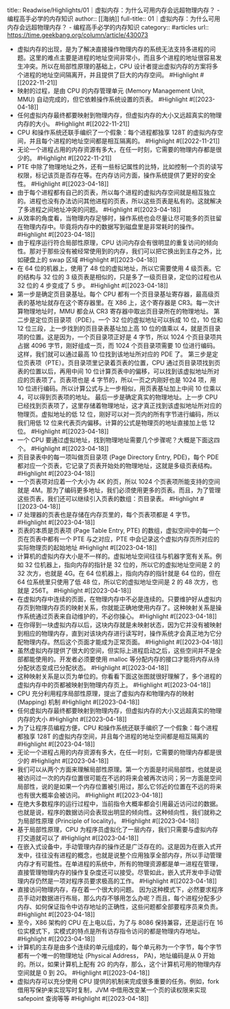 title:: Readwise/Highlights/01｜虚拟内存：为什么可用内存会远超物理内存？ - 编程高手必学的内存知识
author:: [[海纳]]
full-title:: 01｜虚拟内存：为什么可用内存会远超物理内存？ - 编程高手必学的内存知识
category:: #articles
url:: https://time.geekbang.org/column/article/430073
- 虚拟内存的出现，是为了解决直接操作物理内存的系统无法支持多进程的问题。这里的难点主要是进程的地址空间非常小，而且多个进程的地址很容易发生冲突。所以在局部性原理的基础上，CPU 设计者提出虚拟内存的方案将多个进程的地址空间隔离开，并且提供了巨大的内存空间。 #Highlight #[[2022-11-21]]
- 映射的过程，是由 CPU 的内存管理单元 (Memory Management Unit, MMU) 自动完成的，但它依赖操作系统设置的页表。 #Highlight #[[2023-04-18]]
- 任何虚拟内存最终都要映射到物理内存，但虚拟内存的大小又远超真实的物理内存的大小。 #Highlight #[[2022-11-21]]
- CPU 和操作系统还联手编织了一个假象：每个进程都独享 128T 的虚拟内存空间，并且每个进程的地址空间都是相互隔离的。 #Highlight #[[2022-11-21]]
- 无论一个进程占用的内存资源有多大，在任一时刻，它需要的物理内存都是很少的。 #Highlight #[[2022-11-21]]
- PTE 中除了物理地址之外，还有一些标记属性的比特，比如控制一个页的读写权限，标记该页是否存在等。在内存访问方面，操作系统提供了更好的安全性。 #Highlight #[[2023-04-18]]
- 由于每个进程都有自己的页表，所以每个进程的虚拟内存空间就是相互独立的。进程也没有办法访问其他进程的页表，所以这些页表是私有的。这就解决了多进程之间地址冲突的问题。 #Highlight #[[2023-04-18]]
- 从效率的角度看，当物理内存足够时，操作系统也会尽量让尽可能多的页驻留在物理内存中。毕竟将内存中的数据写到磁盘里是非常耗时的操作。 #Highlight #[[2023-04-18]]
- 由于程序运行符合局部性原理，CPU 访问内存会有很明显的重复访问的倾向性。那对于那些没有被经常使用到的内存，我们可以把它换出到主存之外，比如硬盘上的 swap 区域 #Highlight #[[2023-04-18]]
- 在 64 位的机器上，使用了 48 位的虚拟地址，所以它需要使用 4 级页表。它的结构与 32 位的 3 级页表是相似的，只是多了一级页目录，定位的过程也从 32 位的 4 步变成了 5 步。 #Highlight #[[2023-04-18]]
- 第一步是确定页目录基址。每个 CPU 都有一个页目录基址寄存器，最高级页表的基地址就存在这个寄存器里。在 X86 上，这个寄存器是 CR3。每一次计算物理地址时，MMU 都会从 CR3 寄存器中取出页目录所在的物理地址。
  第二步是定位页目录项（PDE）。一个 32 位的虚拟地址可以拆成 10 位，10 位和 12 位三段，上一步找到的页目录表基址加上高 10 位的值乘以 4，就是页目录项的位置。这是因为，一个页目录项正好是 4 字节，所以 1024 个页目录项共占据 4096 字节，刚好组成一页，而 1024 个页目录项需要 10 位进行编码。这样，我们就可以通过最高 10 位找到该地址所对应的 PDE 了。
  第三步是定位页表项（PTE）。页目录项里记录着页表的位置，CPU 通过页目录项找到页表的位置以后，再用中间 10 位计算页表中的偏移，可以找到该虚拟地址所对应的页表项了。页表项也是 4 字节的，所以一页之内刚好也是 1024 项，用 10 位进行编码。所以计算公式与上一步相似，用页表基址加上中间 10 位乘以 4，可以得到页表项的地址。
  最后一步是确定真实的物理地址。上一步 CPU 已经找到页表项了，这里存储着物理地址，这才真正找到该虚拟地址所对应的物理页。虚拟地址的低 12 位，刚好可以对一页内的所有字节进行编码，所以我们用低 12 位来代表页内偏移。计算的公式是物理页的地址直接加上低 12 位。 #Highlight #[[2023-04-18]]
- 一个 CPU 要通过虚拟地址，找到物理地址需要几个步骤呢？大概是下面这四个。 #Highlight #[[2023-04-18]]
- 页目录表中的每一项叫做页目录项 (Page Directory Entry, PDE)，每个 PDE 都对应一个页表，它记录了页表开始处的物理地址，这就是多级页表结构。 #Highlight #[[2023-04-18]]
- 一个页表项对应着一个大小为 4K 的页，所以 1024 个页表项所能支持的空间就是 4M。那为了编码更多地址，我们必须使用更多的页表。而且，为了管理这些页表，我们还可以继续引入页表的数组：页目录表。 #Highlight #[[2023-04-18]]
- i7 处理器的页表也是存储在内存页里的，每个页表项都是 4 字节。 #Highlight #[[2023-04-18]]
- 页表的本质是页表项 (Page Table Entry, PTE) 的数组，虚拟空间中的每一个页在页表中都有一个 PTE 与之对应，PTE 中会记录这个虚拟内存页所对应的实际物理页的起始地址 #Highlight #[[2023-04-18]]
- 计算机的虚拟内存大小是不一样的。虚拟地址空间往往与机器字宽有关系。例如 32 位机器上，指向内存的指针是 32 位的，所以它的虚拟地址空间是 2 的 32 次方，也就是 4G。在 64 位机器上，指向内存的指针就是 64 位的，但在 64 位系统里只使用了低 48 位，所以它的虚拟地址空间是 2 的 48 次方，也就是 256T。 #Highlight #[[2023-04-18]]
- 在虚拟内存中连续的页面，在物理内存中不必是连续的。只要维护好从虚拟内存页到物理内存页的映射关系，你就能正确地使用内存了。这种映射关系是操作系统通过页表来自动维护的，不必你操心。 #Highlight #[[2023-04-18]]
- 在你得到一块虚拟内存以后，这块内存就是未映射状态，因为它并没有被映射到相应的物理内存，直到对该块内存进行读写时，操作系统才会真正地为它分配物理内存。然后这个页面才能成为正常页面。 #Highlight #[[2023-04-18]]
- 虽然虚拟内存提供了很大的空间，但实际上进程启动之后，这些空间并不是全部都能使用的。开发者必须要使用 malloc 等分配内存的接口才能将内存从待分配状态变成已分配状态。 #Highlight #[[2023-04-18]]
- 这种映射关系是以页为单位的。你看看下面这张图就很好理解了，多个进程的虚拟内存中的页都被映射到物理内存页上。 #Highlight #[[2023-04-18]]
- CPU 充分利用程序局部性原理，提出了虚拟内存和物理内存的映射 (Mapping) 机制 #Highlight #[[2023-04-18]]
- 任何虚拟内存最终都要映射到物理内存，但虚拟内存的大小又远超真实的物理内存的大小 #Highlight #[[2023-04-18]]
- 为了让程序员编程方便，CPU 和操作系统还联手编织了一个假象：每个进程都独享 128T 的虚拟内存空间，并且每个进程的地址空间都是相互隔离的 #Highlight #[[2023-04-18]]
- 无论一个进程占用的内存资源有多大，在任一时刻，它需要的物理内存都是很少的 #Highlight #[[2023-04-18]]
- 我们可以从两个方面来理解局部性原理。第一个方面是时间局部性，也就是说被访问过一次的内存位置很可能在不远的将来会被再次访问；另一方面是空间局部性，说的是如果一个内存位置被引用过，那么它邻近的位置在不远的将来也有很大概率会被访问。 #Highlight #[[2023-04-18]]
- 在绝大多数程序的运行过程中，当前指令大概率都会引用最近访问过的数据。也就是说，程序的数据访问会表现出明显的倾向性。这种倾向性，我们就称之为局部性原理 (Principle of locality)。 #Highlight #[[2023-04-18]]
- 基于局部性原理，CPU 为程序员虚拟化了一层内存，我们只需要与虚拟内存打交道就可以了 #Highlight #[[2023-04-18]]
- 在嵌入式设备中，手动管理内存的操作还是广泛存在的。这是因为在嵌入式开发中，往往没有进程的概念，也就是说整个应用独享全部内存，所以手动管理内存才有可能性。在单进程的系统中，所有的物理资源都是单一进程在管理，直接管理物理内存的操作复杂度还可以接受。尽管如此，嵌入式开发中手动管理内存仍然是一项对程序员要求极高的工作。 #Highlight #[[2023-04-18]]
- 直接访问物理内存，存在着一个很大的问题。
  因为这种模式下，必然要求程序员手动对数据进行布局，那么内存不够用怎么办呢？而且，每个进程分配多少内存、如何保证指令中访存地址的正确性，这些问题都全部要程序员来负责。 #Highlight #[[2023-04-18]]
- 至今，X86 架构的 CPU 在上电以后，为了与 8086 保持兼容，还是运行在 16 位实模式下，实模式的特点是所有访存指令访问的都是物理内存地址。 #Highlight #[[2023-04-18]]
- 计算机的主存是由多个连续的单元组成的，每个单元称为一个字节，每个字节都有一个唯一的物理地址 (Physical Address， PA)，地址编码是从 0 开始的。所以，如果计算机上配有 2G 的内存，那么，这个计算机可用的物理内存空间就是 0 到 2G。 #Highlight #[[2023-04-18]]
- 虚拟内存可以充分使用 CPU 提供的机制来完成很多重要的任务。例如，fork 借用写保护来实现写时复制，JVM 中借用改变某一个页的读权限来实现 safepoint 查询等等 #Highlight #[[2023-04-18]]